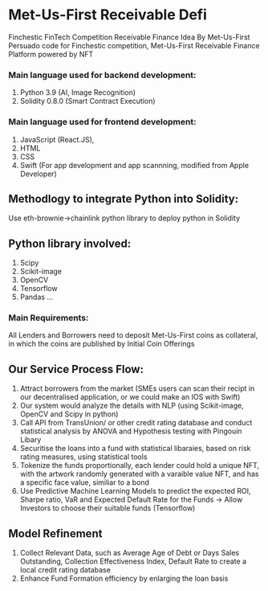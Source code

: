 # Met-Us-First Receivable Defi 
Finchestic FinTech Competition Receivable Finance Idea By Met-Us-First
Persuado code for Finchestic competition, Met-Us-First Receivable Finance Platform powered by NFT
### Main language used for backend development: 
1. Python 3.9 (AI, Image Recognition) 
2. Solidity 0.8.0 (Smart Contract Execution)
### Main language used for frontend development: 
1. JavaScript (React.JS), 
2. HTML 
3. CSS
4. Swift (For app development and app scannning, modified from Apple Developer)
## Methodlogy to integrate Python into Solidity: 
Use eth-brownie->chainlink python library to deploy python in Solidity
## Python library involved:
1. Scipy
2. Scikit-image
3. OpenCV
4. Tensorflow
5. Pandas
...
### Main Requirements: 
All Lenders and Borrowers need to deposit Met-Us-First coins as collateral, in which the coins are published by Initial Coin Offerings
## Our Service Process Flow:
1. Attract borrowers from the market (SMEs users can scan their recipt in our decentralised application, or we could make an IOS with Swift)
2. Our system would analyze the details with NLP (using Scikit-image, OpenCV and Scipy in python)
3. Call API from TransUnion/ or other credit rating database and conduct statistical analysis by ANOVA and Hypothesis testing with Pingouin Libary
4. Securitise the loans into a fund with statistical libaraies, based on risk rating measures, using statistical tools
5. Tokenize the funds proportionally, each lender could hold a unique NFT, with the artwork randomly generated with a varaible value NFT, and has a specific face value, similiar to a bond
6. Use Predictive Machine Learning Models to predict the expected ROI, Sharpe ratio, VaR and Expected Default Rate for the Funds -> Allow Investors to choose their suitable funds (Tensorflow)


## Model Refinement
1. Collect Relevant Data, such as Average Age of Debt or Days Sales Outstanding, Collection Effectiveness Index, Default Rate to create a local credit rating database
2. Enhance Fund Formation efficiency by enlarging the loan basis
